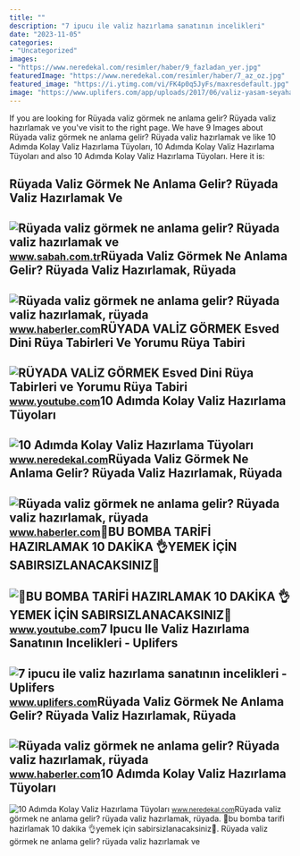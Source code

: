 ```yaml
---
title: ""
description: "7 ipucu ile valiz hazırlama sanatının incelikleri"
date: "2023-11-05"
categories:
- "Uncategorized"
images:
- "https://www.neredekal.com/resimler/haber/9_fazladan_yer.jpg"
featuredImage: "https://www.neredekal.com/resimler/haber/7_az_oz.jpg"
featured_image: "https://i.ytimg.com/vi/FK4p0q5JyFs/maxresdefault.jpg"
image: "https://www.uplifers.com/app/uploads/2017/06/valiz-yasam-seyahat.jpg"
---
```


If you are looking for Rüyada valiz görmek ne anlama gelir? Rüyada valiz hazırlamak ve you've visit to the right page. We have 9 Images about Rüyada valiz görmek ne anlama gelir? Rüyada valiz hazırlamak ve like 10 Adımda Kolay Valiz Hazırlama Tüyoları, 10 Adımda Kolay Valiz Hazırlama Tüyoları and also 10 Adımda Kolay Valiz Hazırlama Tüyoları. Here it is:

Rüyada Valiz Görmek Ne Anlama Gelir? Rüyada Valiz Hazırlamak Ve
---------------------------------------------------------------

 ![Rüyada valiz görmek ne anlama gelir? Rüyada valiz hazırlamak ve](https://iasbh.tmgrup.com.tr/e91aee/650/344/0/101/724/481?u=https://isbh.tmgrup.com.tr/sbh/2021/08/30/1630317558999.jpg) <small>www.sabah.com.tr</small>Rüyada Valiz Görmek Ne Anlama Gelir? Rüyada Valiz Hazırlamak, Rüyada
--------------------------------------------------------------------

 ![Rüyada valiz görmek ne anlama gelir? Rüyada valiz hazırlamak, rüyada](https://i.hbrcdn.com/haber/2021/09/10/ruyada-valiz-gormek-ruyada-valiz-hazirlamak-14387079_3809_amp.jpg) <small>www.haberler.com</small>RÜYADA VALİZ GÖRMEK Esved Dini Rüya Tabirleri Ve Yorumu Rüya Tabiri
-------------------------------------------------------------------

 ![RÜYADA VALİZ GÖRMEK Esved Dini Rüya Tabirleri ve Yorumu Rüya Tabiri](https://i.ytimg.com/vi/bsHJQ6R0Q_o/maxresdefault.jpg?sqp=-oaymwEmCIAKENAF8quKqQMa8AEB-AHUBoAC4AOKAgwIABABGE0gVyhlMA8=&rs=AOn4CLCDVnmbUlepZ-SnyP_3SJerV7HXPA) <small>www.youtube.com</small>10 Adımda Kolay Valiz Hazırlama Tüyoları
----------------------------------------

 ![10 Adımda Kolay Valiz Hazırlama Tüyoları](https://www.neredekal.com/resimler/haber/9_fazladan_yer.jpg) <small>www.neredekal.com</small>Rüyada Valiz Görmek Ne Anlama Gelir? Rüyada Valiz Hazırlamak, Rüyada
--------------------------------------------------------------------

 ![Rüyada valiz görmek ne anlama gelir? Rüyada valiz hazırlamak, rüyada](https://i.hbrcdn.com/haber/2021/09/10/ruyada-valiz-gormek-ruyada-valiz-hazirlamak-14387079_1213_m.jpg) <small>www.haberler.com</small>📢BU BOMBA TARİFİ HAZIRLAMAK 10 DAKİKA 👌YEMEK İÇİN SABIRSIZLANACAKSINIZ💯
-----------------------------------------------------------------------

 ![📢BU BOMBA TARİFİ HAZIRLAMAK 10 DAKİKA 👌YEMEK İÇİN SABIRSIZLANACAKSINIZ💯](https://i.ytimg.com/vi/FK4p0q5JyFs/maxresdefault.jpg) <small>www.youtube.com</small>7 Ipucu Ile Valiz Hazırlama Sanatının Incelikleri - Uplifers
------------------------------------------------------------

 ![7 ipucu ile valiz hazırlama sanatının incelikleri - Uplifers](https://www.uplifers.com/app/uploads/2017/06/valiz-yasam-seyahat.jpg) <small>www.uplifers.com</small>Rüyada Valiz Görmek Ne Anlama Gelir? Rüyada Valiz Hazırlamak, Rüyada
--------------------------------------------------------------------

 ![Rüyada valiz görmek ne anlama gelir? Rüyada valiz hazırlamak, rüyada](https://i.hbrcdn.com/haber/2021/09/10/ruyada-valiz-gormek-ruyada-valiz-hazirlamak-14387079_3504_m.jpg) <small>www.haberler.com</small>10 Adımda Kolay Valiz Hazırlama Tüyoları
----------------------------------------

 ![10 Adımda Kolay Valiz Hazırlama Tüyoları](https://www.neredekal.com/resimler/haber/7_az_oz.jpg) <small>www.neredekal.com</small>Rüyada valiz görmek ne anlama gelir? rüyada valiz hazırlamak, rüyada. 📢bu bomba tari̇fi̇ hazirlamak 10 daki̇ka 👌yemek i̇çi̇n sabirsizlanacaksiniz💯. Rüyada valiz görmek ne anlama gelir? rüyada valiz hazırlamak ve
